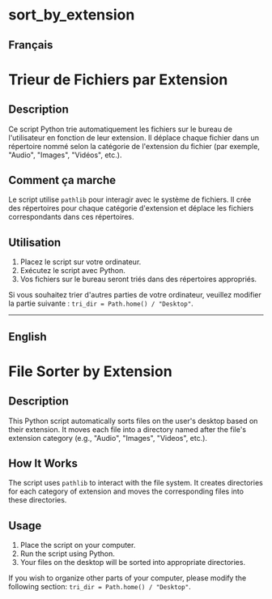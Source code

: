 # sort_by_extension

## Français

# Trieur de Fichiers par Extension

## Description
Ce script Python trie automatiquement les fichiers sur le bureau de l'utilisateur en fonction de leur extension. Il déplace chaque fichier dans un répertoire nommé selon la catégorie de l'extension du fichier (par exemple, "Audio", "Images", "Vidéos", etc.).

## Comment ça marche
Le script utilise `pathlib` pour interagir avec le système de fichiers. Il crée des répertoires pour chaque catégorie d'extension et déplace les fichiers correspondants dans ces répertoires.

## Utilisation
1. Placez le script sur votre ordinateur.
2. Exécutez le script avec Python.
3. Vos fichiers sur le bureau seront triés dans des répertoires appropriés.

Si vous souhaitez trier d'autres parties de votre ordinateur, veuillez modifier la partie suivante : `tri_dir = Path.home() / "Desktop"`.

_____________________________________________________________________________________________________

## English

# File Sorter by Extension

## Description
This Python script automatically sorts files on the user's desktop based on their extension. It moves each file into a directory named after the file's extension category (e.g., "Audio", "Images", "Videos", etc.).

## How It Works
The script uses `pathlib` to interact with the file system. It creates directories for each category of extension and moves the corresponding files into these directories.

## Usage
1. Place the script on your computer.
2. Run the script using Python.
3. Your files on the desktop will be sorted into appropriate directories.

If you wish to organize other parts of your computer, please modify the following section: `tri_dir = Path.home() / "Desktop"`.

